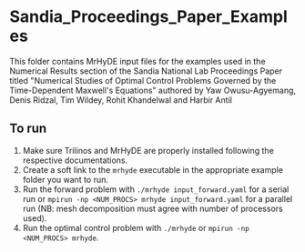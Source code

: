 # Sandia_Proceedings_Paper_Examples
This folder contains MrHyDE input files for the examples used in the Numerical Results section of the Sandia National Lab Proceedings Paper titled "Numerical Studies of Optimal Control Problems Governed by the Time-Dependent Maxwell's Equations" authored by Yaw Owusu-Agyemang, Denis Ridzal, Tim Wildey, Rohit Khandelwal and Harbir Antil


## To run
1. Make sure Trilinos and MrHyDE are properly installed following the respective documentations.
2. Create a soft link to the `mrhyde` executable in the appropriate example folder you want to run.
3. Run the forward problem with `./mrhyde input_forward.yaml` for a serial run or `mpirun -np <NUM_PROCS> mrhyde input_forward.yaml` for a parallel run (NB: mesh decomposition must agree with number of processors used).
4. Run the optimal control problem with `./mrhyde` or `mpirun -np <NUM_PROCS> mrhyde`.